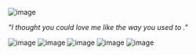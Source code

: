 ![image](https://tenor.com/en-GB/view/jinx-arcane-league-of-legends-arcane-jinx-jinx-arcane-gif-23869766.gif)

*"I thought you could love me like the way you used to ."*

![image](https://adriansblinkiecollection.neocities.org/a2.gif) ![image](https://adriansblinkiecollection.neocities.org/a27.gif) ![image](https://adriansblinkiecollection.neocities.org/a3.gif) ![image](https://adriansblinkiecollection.neocities.org/a45.gif) ![image](https://adriansblinkiecollection.neocities.org/a56.gif)
